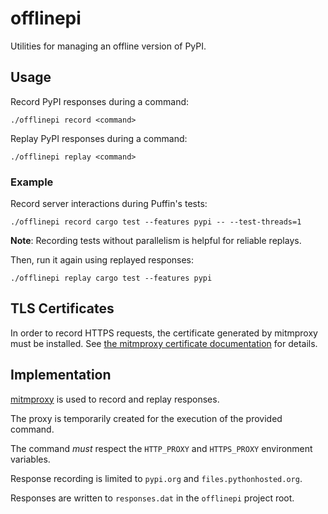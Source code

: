 # offlinepi

Utilities for managing an offline version of PyPI.

## Usage

Record PyPI responses during a command:

```
./offlinepi record <command>
```

Replay PyPI responses during a command:

```
./offlinepi replay <command>
```

### Example

Record server interactions during Puffin's tests:

```
./offlinepi record cargo test --features pypi -- --test-threads=1
```

**Note**: Recording tests without parallelism is helpful for reliable replays.

Then, run it again using replayed responses:

```
./offlinepi replay cargo test --features pypi
```

## TLS Certificates

In order to record HTTPS requests, the certificate generated by mitmproxy must be installed.
See [the mitmproxy certificate documentation](https://docs.mitmproxy.org/stable/concepts-certificates/) for details.

## Implementation

[mitmproxy](https://mitmproxy.org/) is used to record and replay responses.

The proxy is temporarily created for the execution of the provided command.

The command _must_ respect the `HTTP_PROXY` and `HTTPS_PROXY` environment variables.

Response recording is limited to `pypi.org` and `files.pythonhosted.org`.

Responses are written to `responses.dat` in the `offlinepi` project root.
